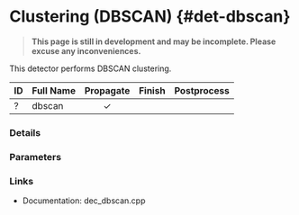 # Clustering (DBSCAN) {#det-dbscan}
> **This page is still in development and may be incomplete. Please excuse any inconveniences.**

This detector performs DBSCAN clustering.

| ID |          Full Name          | Propagate | Finish | Postprocess |
|----|-----------------------------|:---------:|:------:|:-----------:|
| ?  | dbscan                      | ✓ |   |   |


### Details

### Parameters

### Links
 * Documentation: dec_dbscan.cpp
